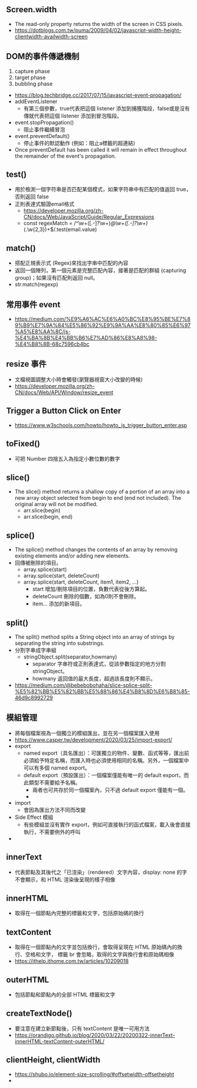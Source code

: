 ## Screen.width 
* The read-only property returns the width of the screen in CSS pixels.
* https://dotblogs.com.tw/puma/2009/04/02/javascript-width-height-clientwidth-availwidth-screen
## DOM的事件傳遞機制
1. capture phase
2. target phase
3. bubbling phase
* https://blog.techbridge.cc/2017/07/15/javascript-event-propagation/
* addEventListener
  * 有第三個參數，true代表把這個 listener 添加到捕獲階段，false或是沒有傳就代表把這個 listener 添加到冒泡階段。
* event.stopPropagation()
  * 阻止事件繼續冒泡
* event.preventDefault()
  * 停止事件的默認動作 (例如：阻止a標籤的超連結)
* Once preventDefault has been called it will remain in effect throughout the remainder of the event's propagation.
## test()
* 用於檢測一個字符串是否匹配某個模式，如果字符串中有匹配的值返回 true，否則返回 false
* 正則表達式驗證email格式
  * https://developer.mozilla.org/zh-CN/docs/Web/JavaScript/Guide/Regular_Expressions
  * const regexMatch = /^\w+([\.-]?\w+)*@\w+([\.-]?\w+)*(\.\w{2,3})+$/.test(email.value)
## match()
* 搭配正規表示式 (Regex)來找出字串中匹配的內容
* 返回一個陣列，第一個元素是完整匹配內容，接著是匹配的群組 (capturing group)；如果沒有匹配則返回 null。
* str.match(regexp)
## 常用事件 event
* https://medium.com/%E9%A6%AC%E6%A0%BC%E8%95%BE%E7%89%B9%E7%9A%84%E5%86%92%E9%9A%AA%E8%80%85%E6%97%A5%E8%AA%8C/js-%E4%BA%8B%E4%BB%B6%E7%AD%86%E8%A8%98-%E4%B8%8B-68c7596cb4bc
## resize 事件
* 文檔視圖調整大小時會觸發(瀏覽器視窗大小改變的時候)
* https://developer.mozilla.org/zh-CN/docs/Web/API/Window/resize_event
## Trigger a Button Click on Enter
* https://www.w3schools.com/howto/howto_js_trigger_button_enter.asp
## toFixed()
* 可把 Number 四捨五入為指定小數位數的數字
## slice()
* The slice() method returns a shallow copy of a portion of an array into a new array object selected from begin to end (end not included). The original array will not be modified.
  * arr.slice(begin)
  * arr.slice(begin, end)
## splice()
* The splice() method changes the contents of an array by removing existing elements and/or adding new elements.
* 回傳被刪除的項目。
  * array.splice(start)
  * array.splice(start, deleteCount)
  * array.splice(start, deleteCount, item1, item2, ...)
    * start 增加/刪除項目的位置，負數代表從後方算起。
    * deleteCount 刪除的個數，如為0則不會刪除。
    * item… 添加的新項目。
## split()
* The split() method splits a String object into an array of strings by separating the string into substrings.
* 分割字串成字串組
  * stringObject.split(separator,howmany)
    * separator 字串符或正則表達式，從該參數指定的地方分割stringObject。
    * howmany 返回值的最大長度，超過該長度則不顯示。
* https://medium.com/@bebebobohaha/slice-splice-split-%E5%82%BB%E5%82%BB%E5%88%86%E4%B8%8D%E6%B8%85-46d9c8992729
## 模組管理
   * 將每個檔案視為一個獨立的模組匯出，並在另一個檔案匯入使用
   * https://www.casper.tw/development/2020/03/25/import-export/
* export
  * named export（具名匯出）：可匯獨立的物件、變數、函式等等，匯出前必須給予特定名稱，而匯入時也必須使用相同的名稱。另外，一個檔案中可以有多個 named export。
  * default export（預設匯出）：一個檔案僅能有唯一的 default export，而此類型不需要給予名稱。
    * 兩者也可共存於同一個檔案內，只不過 default export 僅能有一個。
    * 
* import
  * 會因為匯出方法不同而改變
* Side Effect 模組
  * 有些模組並沒有實作 export，例如可直接執行的函式檔案，載入後會直接執行，不需要例外的呼叫
* 
## innerText
* 代表節點及其後代之「已渲染」（rendered）文字內容，display: none 的字不會顯示，和 HTML 渲染後呈現的樣子相像
## innerHTML
* 取得在一個節點內完整的標籤和文字，包括原始碼的換行
## textContent
* 取得在一個節點內的文字並包括換行，會取得呈現在 HTML 原始碼內的換行、空格和文字， 標籤 br 會忽略，取得的文字與換行會和原始碼相像
* https://ithelp.ithome.com.tw/articles/10209018
## outerHTML
* 包括節點和節點內的全部 HTML 標籤和文字
## createTextNode()
* 要注意在建立新節點後，只有 textContent 是唯一可用方法
* https://orandigo.github.io/blog/2020/03/22/20200322-innerText-innerHTML-textContent-outerHTML/
## clientHeight, clientWidth
* https://shubo.io/element-size-scrolling/#offsetwidth-offsetheight
* 
